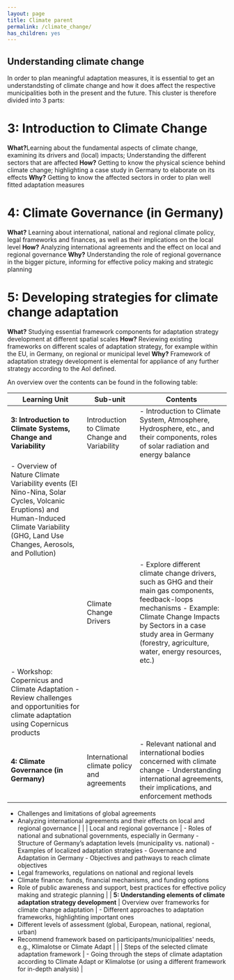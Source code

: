 ```yaml
---
layout: page
title: Climate parent
permalink: /climate_change/
has_children: yes
---
```

## Understanding climate change 
In order to plan meaningful adaptation measures, it is essential to get an understandsting of climate change and how it does affect the respective municipalities both in the present and the future. This cluster is therefore divided into 3 parts:

# 3: Introduction to Climate Change
<b>What?</b>Learning about the fundamental aspects of climate change, examining its drivers and (local) impacts; Understanding the different sectors that are affected
<b>How?</b> Getting to know the physical science behind climate change; highlighting a case study in Germany to elaborate on its effects
<b>Why?</b> Getting to know the affected sectors in order to plan well fitted adaptation measures

# 4: Climate Governance (in Germany)
<b>What?</b> Learning about international, national and regional climate policy, legal frameworks and finances, as well as their implications on the local level
<b>How?</b> Analyzing international agreements and the effect on local and regional governance
<b>Why?</b> Understanding the role of regional governance in the bigger picture, informing for effective policy making and strategic planning

# 5: Developing strategies for climate change adaptation 
<b>What?</b> Studying essential framework components for adaptation strategy development at different spatial scales
<b>How?</b> Reviewing existing frameworks on different scales of adaptation strategy, for example within the EU, in Germany, on regional or municipal level
<b>Why?</b> Framework of adaptation strategy development is elemental for appliance of any further strategy according to the AoI defined.

An overview over the contents can be found in the following table:

| Learning Unit| Sub-unit|Contents
|----------------------------|------------------------------------------|-----------------------------------------------------------------------------------|
| **3: Introduction to Climate Systems, Change and Variability** | Introduction to Climate Change and Variability                 | - Introduction to Climate System, Atmosphere, Hydrosphere, etc., and their components, roles of solar radiation and energy balance 
- Overview of Nature Climate Variability events (El Nino-Nina, Solar Cycles, Volcanic Eruptions) and Human-Induced Climate Variability (GHG, Land Use Changes, Aerosols, and Pollution) |
|                                                         | Climate Change Drivers                                        | - Explore different climate change drivers, such as GHG and their main gas components, feedback-loops mechanisms - Example: Climate Change Impacts by Sectors in a case study area in Germany (forestry, agriculture, water, energy resources, etc.) 
- Workshop: Copernicus and Climate Adaptation - Review challenges and opportunities for climate adaptation using Copernicus products | 
| **4: Climate Governance (in Germany)**               |  International climate policy and agreements                    | - Relevant national and international bodies concerned with climate change - Understanding international agreements, their implications, and enforcement methods 
- Challenges and limitations of global agreements 
- Analyzing international agreements and their effects on local and regional governance |
|                                                         | Local and regional governance                                   | - Roles of national and subnational governments, especially in Germany - Structure of Germany’s adaptation levels (municipality vs. national) - Examples of localized adaptation strategies - Governance and Adaptation in Germany - Objectives and pathways to reach climate objectives 
- Legal frameworks, regulations on national and regional levels 
- Climate finance: funds, financial mechanisms, and funding options 
- Role of public awareness and support, best practices for effective policy making and strategic planning |
| **5: Understanding elements of climate adaptation strategy development** | Overview over frameworks for climate change adaptation       | - Different approaches to adaptation frameworks, highlighting important ones 
- Different levels of assessment (global, European, national, regional, urban) 
- Recommend framework based on participants/municipalities' needs, e.g., Klimalotse or Climate Adapt | 
|                                                         | Steps of the selected climate adaptation framework             | - Going through the steps of climate adaptation according to Climate Adapt or Klimalotse (or using a different framework for in-depth analysis)       |  


